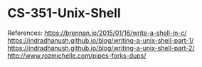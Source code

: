 # CS-351-Unix-Shell
References:
https://brennan.io/2015/01/16/write-a-shell-in-c/
https://indradhanush.github.io/blog/writing-a-unix-shell-part-1/
https://indradhanush.github.io/blog/writing-a-unix-shell-part-2/
http://www.rozmichelle.com/pipes-forks-dups/
